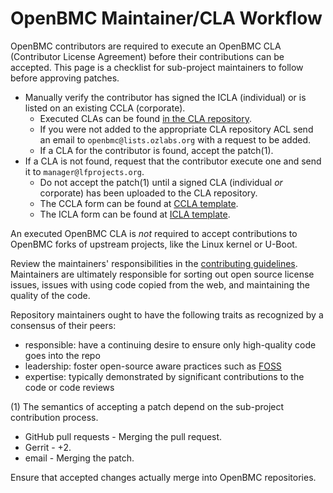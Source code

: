 # OpenBMC Maintainer/CLA Workflow

OpenBMC contributors are required to execute an OpenBMC CLA (Contributor License
Agreement) before their contributions can be accepted. This page is a checklist
for sub-project maintainers to follow before approving patches.

- Manually verify the contributor has signed the ICLA (individual) or is listed
  on an existing CCLA (corporate).
  - Executed CLAs can be found [in the CLA repository][1].
  - If you were not added to the appropriate CLA repository ACL send an email to
    `openbmc@lists.ozlabs.org` with a request to be added.
  - If a CLA for the contributor is found, accept the patch(1).
- If a CLA is not found, request that the contributor execute one and send it to
  `manager@lfprojects.org`.
  - Do not accept the patch(1) until a signed CLA (individual _or_ corporate)
    has been uploaded to the CLA repository.
  - The CCLA form can be found at [CCLA template][2].
  - The ICLA form can be found at [ICLA template][3].

An executed OpenBMC CLA is _not_ required to accept contributions to OpenBMC
forks of upstream projects, like the Linux kernel or U-Boot.

Review the maintainers' responsibilities in the
[contributing guidelines](./CONTRIBUTING.md). Maintainers are ultimately
responsible for sorting out open source license issues, issues with using code
copied from the web, and maintaining the quality of the code.

Repository maintainers ought to have the following traits as recognized by a
consensus of their peers:

- responsible: have a continuing desire to ensure only high-quality code goes
  into the repo
- leadership: foster open-source aware practices such as [FOSS][4]
- expertise: typically demonstrated by significant contributions to the code or
  code reviews

(1) The semantics of accepting a patch depend on the sub-project contribution
process.

- GitHub pull requests - Merging the pull request.
- Gerrit - +2.
- email - Merging the patch.

Ensure that accepted changes actually merge into OpenBMC repositories.

[1]: https://drive.google.com/drive/folders/1Ooi0RdTcaOWF1DWFJUAJDdN7tRKde7Nl
[2]: https://drive.google.com/file/d/1d-2M8ng_Dl2j1odsvZ8o1QHAdHB-pNSH
[3]: https://drive.google.com/file/d/1k3fc7JPgzKdItEfyIoLxMCVbPUhTwooY
[4]: https://en.wikipedia.org/wiki/Free_and_open-source_software
